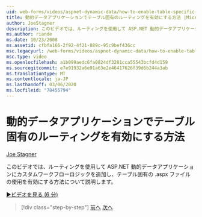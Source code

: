 ```yaml
---
uid: web-forms/videos/aspnet-dynamic-data/how-to-enable-table-specific-routing-in-dynamic-data-applications
title: 動的データアプリケーションでテーブル固有のルーティングを有効にする方法 |Microsoft Docs
author: JoeStagner
description: このビデオでは、ルーティングを使用して ASP.NET 動的データアプリケーションにカスタムワークフローロジックを追加し、テーブル固有の .aspx ファイルの使用を有効にする方法について説明します。
ms.author: riande
ms.date: 10/23/2008
ms.assetid: cfbfa166-2f92-4f21-889c-95c9bef436cc
msc.legacyurl: /web-forms/videos/aspnet-dynamic-data/how-to-enable-table-specific-routing-in-dynamic-data-applications
msc.type: video
ms.openlocfilehash: a1b099aedc6fa0824df3281cca55543bcfd4d159
ms.sourcegitcommit: e7e91932a6e91a63e2e46417626f39d6b244a3ab
ms.translationtype: MT
ms.contentlocale: ja-JP
ms.lasthandoff: 03/06/2020
ms.locfileid: "78455794"
---
```

# <a name="how-to-enable-table-specific-routing-in-dynamic-data-applications"></a>動的データアプリケーションでテーブル固有のルーティングを有効にする方法

[Joe Stagner](https://github.com/JoeStagner)

このビデオでは、ルーティングを使用して ASP.NET 動的データアプリケーションにカスタムワークフローロジックを追加し、テーブル固有の .aspx ファイルの使用を有効にする方法について説明します。

[&#9654;ビデオを見る (6 分)](https://channel9.msdn.com/Blogs/ASP-NET-Site-Videos/how-to-enable-table-specific-routing-in-dynamic-data-applications)

> [!div class="step-by-step"]
> [前へ](enable-in-line-editing-in-aspnet-dynamic-data-applications.md)
> [次へ](how-to-use-attribute-validation-in-aspnet-dynamic-data-applications.md)
